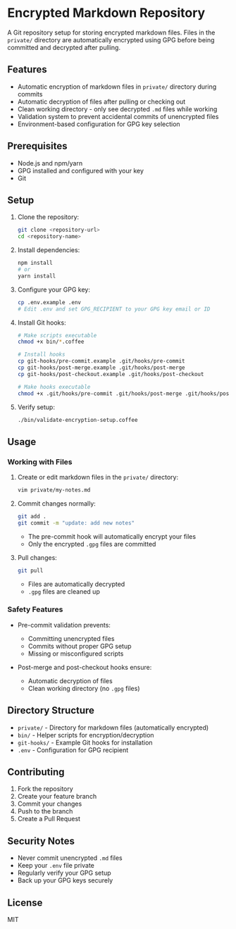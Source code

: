 # Encrypted Markdown Repository

A Git repository setup for storing encrypted markdown files. Files in the `private/` directory are automatically encrypted using GPG before being committed and decrypted after pulling.

## Features

- Automatic encryption of markdown files in `private/` directory during commits
- Automatic decryption of files after pulling or checking out
- Clean working directory - only see decrypted `.md` files while working
- Validation system to prevent accidental commits of unencrypted files
- Environment-based configuration for GPG key selection

## Prerequisites

- Node.js and npm/yarn
- GPG installed and configured with your key
- Git

## Setup

1. Clone the repository:
   ```bash
   git clone <repository-url>
   cd <repository-name>
   ```

2. Install dependencies:
   ```bash
   npm install
   # or
   yarn install
   ```

3. Configure your GPG key:
   ```bash
   cp .env.example .env
   # Edit .env and set GPG_RECIPIENT to your GPG key email or ID
   ```

4. Install Git hooks:
   ```bash
   # Make scripts executable
   chmod +x bin/*.coffee
   
   # Install hooks
   cp git-hooks/pre-commit.example .git/hooks/pre-commit
   cp git-hooks/post-merge.example .git/hooks/post-merge
   cp git-hooks/post-checkout.example .git/hooks/post-checkout
   
   # Make hooks executable
   chmod +x .git/hooks/pre-commit .git/hooks/post-merge .git/hooks/post-checkout
   ```

5. Verify setup:
   ```bash
   ./bin/validate-encryption-setup.coffee
   ```

## Usage

### Working with Files

1. Create or edit markdown files in the `private/` directory:
   ```bash
   vim private/my-notes.md
   ```

2. Commit changes normally:
   ```bash
   git add .
   git commit -m "update: add new notes"
   ```
   - The pre-commit hook will automatically encrypt your files
   - Only the encrypted `.gpg` files are committed

3. Pull changes:
   ```bash
   git pull
   ```
   - Files are automatically decrypted
   - `.gpg` files are cleaned up

### Safety Features

- Pre-commit validation prevents:
  - Committing unencrypted files
  - Commits without proper GPG setup
  - Missing or misconfigured scripts

- Post-merge and post-checkout hooks ensure:
  - Automatic decryption of files
  - Clean working directory (no `.gpg` files)

## Directory Structure

- `private/` - Directory for markdown files (automatically encrypted)
- `bin/` - Helper scripts for encryption/decryption
- `git-hooks/` - Example Git hooks for installation
- `.env` - Configuration for GPG recipient

## Contributing

1. Fork the repository
2. Create your feature branch
3. Commit your changes
4. Push to the branch
5. Create a Pull Request

## Security Notes

- Never commit unencrypted `.md` files
- Keep your `.env` file private
- Regularly verify your GPG setup
- Back up your GPG keys securely

## License

MIT

